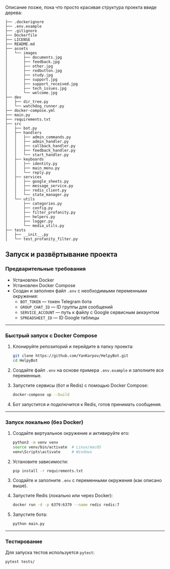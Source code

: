 Описание позже, пока что просто красивая структура проекта ввиде дерева:
```
├── .dockerignore
├── .env.example
├── .gitignore
├── Dockerfile
├── LICENSE
├── README.md
├── assets
│   └── images
│       ├── documents.jpg
│       ├── feedback.jpg
│       ├── other.jpg
│       ├── redbutton.jpg
│       ├── study.jpg
│       ├── support.jpg
│       ├── support_received.jpg
│       ├── tech_issues.jpg
│       └── welcome.jpg
├── dev
│   ├── dir_tree.py
│   └── watchdog_runner.py
├── docker-compose.yml
├── main.py
├── requirements.txt
├── src
│   ├── bot.py
│   ├── handlers
│   │   ├── admin_commands.py
│   │   ├── admin_handler.py
│   │   ├── callback_handler.py
│   │   ├── feedback_handler.py
│   │   └── start_handler.py
│   ├── keyboards
│   │   ├── identity.py
│   │   ├── main_menu.py
│   │   └── reply.py
│   ├── services
│   │   ├── google_sheets.py
│   │   ├── message_service.py
│   │   ├── redis_client.py
│   │   └── state_manager.py
│   └── utils
│       ├── categories.py
│       ├── config.py
│       ├── filter_profanity.py
│       ├── helpers.py
│       ├── logger.py
│       └── media_utils.py
├── tests
│   ├── __init__.py
│   └── test_profanity_filter.py
```

## Запуск и развёртывание проекта

### Предварительные требования

- Установлен Docker
- Установлен Docker Compose
- Создан и заполнен файл `.env` с необходимыми переменными окружения:
  - `BOT_TOKEN` — токен Telegram бота
  - `GROUP_CHAT_ID` — ID группы для сообщений
  - `SERVICE_ACCOUNT` — путь к файлу с Google сервисным аккаунтом
  - `SPREADSHEET_ID` — ID Google таблицы

---

### Быстрый запуск с Docker Compose

1. Клонируйте репозиторий и перейдите в папку проекта:

    ```bash
    git clone https://github.com/YanKarpov/HelpyBot.git
    cd HelpyBot
    ```

2. Создайте файл `.env` на основе примера `.env.example` и заполните все переменные.

3. Запустите сервисы (бот и Redis) с помощью Docker Compose:

    ```bash
    docker-compose up --build
    ```

4. Бот запустится и подключится к Redis, готов принимать сообщения.

---

### Запуск локально (без Docker)

1. Создайте виртуальное окружение и активируйте его:

    ```bash
    python3 -m venv venv
    source venv/bin/activate  # Linux/macOS
    venv\Scripts\activate     # Windows
    ```

2. Установите зависимости:

    ```bash
    pip install -r requirements.txt
    ```

3. Создайте и заполните `.env` с переменными окружения (как описано выше).

4. Запустите Redis (локально или через Docker):

    ```bash
    docker run -d -p 6379:6379 --name redis redis:7
    ```

5. Запустите бота:

    ```bash
    python main.py
    ```

---

### Тестирование

Для запуска тестов используется `pytest`:

```bash
pytest tests/
